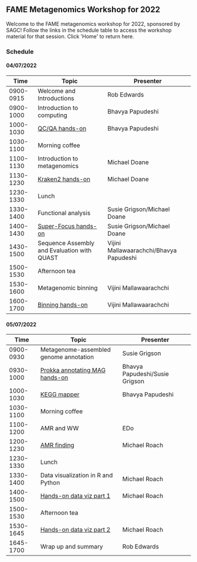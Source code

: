 ## FAME Metagenomics Workshop for 2022

Welcome to the FAME metagenomics workshop for 2022, sponsored by SAGC!
Follow the links in the schedule table to access the workshop material for that session.
Click 'Home' to return here.

### Schedule

#### 04/07/2022

| Time |Topic | Presenter |
|-----|-----|-----|
| 0900-0915 | Welcome and Introductions | Rob Edwards |
| 0900-1000 | Introduction to computing | Bhavya Papudeshi |
| 1000-1030 | [QC/QA hands-on](/pages/qc-qa.md) | Bhavya Papudeshi |
| 1030-1100 | Morning coffee | |
| 1100-1130 | Introduction to metagenomics | Michael Doane |
| 1130-1230 | [Kraken2 hands-on]() | Michael Doane |
| 1230-1330 | Lunch | |
| 1330-1400 | Functional analysis | Susie Grigson/Michael Doane |
| 1400-1430 | [Super-Focus hands-on]() | Susie Grigson/Michael Doane |
| 1430-1500 | Sequence Assembly and Evaluation with QUAST | Vijini Mallawaarachchi/Bhavya Papudeshi |
| 1500-1530 | Afternoon tea | |
| 1530-1600 | Metagenomic binning | Vijini Mallawaarachchi |
| 1600-1700 | [Binning hands-on](/pages/metagenomic-binning.md) | Vijini Mallawaarachchi |

#### 05/07/2022

Time |Topic | Presenter 
-----|-----|-----
0900-0930 | Metagenome-assembled genome annotation | Susie Grigson 
0930-1000 | [Prokka annotating MAG hands-on](/pages/patric.md) | Bhavya Papudeshi/Susie Grigson
1000-1030 | [KEGG mapper](/pages/kegg-mapper.md) | Bhavya Papudeshi
1030-1100 | Morning coffee |
1100-1200 | AMR and WW | EDo
1200-1230 | [AMR finding]() | Michael Roach
1230-1330 | Lunch | 
1330-1400 | Data visualization in R and Python | Michael Roach
1400-1500 | [Hands-on data viz part 1](/data-viz-part-1) | Michael Roach
1500-1530 | Afternoon tea | 
1530-1645 | [Hands-on data viz part 2](/data-viz-part-2) | Michael Roach
1645-1700 | Wrap up and summary | Rob Edwards

